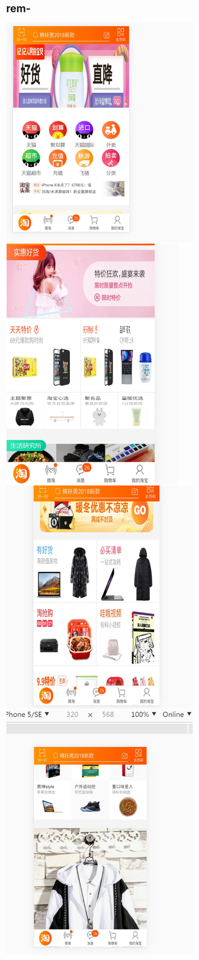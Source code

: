 # rem-
![Alt](https://github.com/huangxinl/rem-/blob/master/show/7RT95648YMAVPH__GC%40%5BYL9.png)
![d](https://github.com/huangxinl/rem-/blob/master/show/A_%5D1ML%4088F%5B(%24%24M0VG%258)VN.png)
![f](https://github.com/huangxinl/rem-/blob/master/show/ILV%2451SXK0%40HRVJ5G9XTA75.png)
![g](https://github.com/huangxinl/rem-/blob/master/show/LH5VI3_725%40GS%5DA~%5B9U%25GUU.png)


